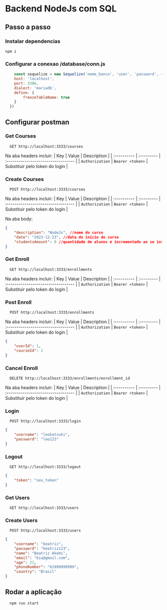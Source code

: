 # Backend NodeJs com SQL

## Passo a passo

### Instalar dependencias
```node
npm i
```

### Configurar a conexao /database/conn.js
```javascript
    const sequelize = new Sequelize('nome_banco', 'user', 'password', {
    host: 'localhost',
    port: 3306,
    dialect: 'mariadb',
    define: {        
        freezeTableName: true
    }   
  })
```


## Configurar postman

### Get Courses
```http
  GET http://localhost:3333/courses
```
Na aba headers incluir:
| Key   | Value       | Description                           |
| :---------- | :--------- | :---------------------------------- |
| `Authorization` | `Bearer <token>` | Substituir <token> pelo token do login |


### Create Courses
```http
  POST http://localhost:3333/courses
```

Na aba headers incluir:
| Key   | Value       | Description                           |
| :---------- | :--------- | :---------------------------------- |
| `Authorization` | `Bearer <token>` | Substituir <token> pelo token do login |

Na aba body:
```json
{
    "description": "NodeJs", //nome do curso
    "date": "2023-12-23", //data do inicio do curso
    "studentsAmount": 0 //quantidade de alunos é incrementado ao se inscrever no curso
}
```

### Get Enroll
```http
  GET http://localhost:3333/enrollments
```

Na aba headers incluir:
| Key   | Value       | Description                           |
| :---------- | :--------- | :---------------------------------- |
| `Authorization` | `Bearer <token>` | Substituir <token> pelo token do login |

### Post Enroll
```http
  POST http://localhost:3333/enrollments
```

Na aba headers incluir:
| Key   | Value       | Description                           |
| :---------- | :--------- | :---------------------------------- |
| `Authorization` | `Bearer <token>` | Substituir <token> pelo token do login |

```json
{
    "userId": 1,
    "courseId": 2
}
```

### Cancel Enroll
```http
  DELETE http://localhost:3333/enrollments/enrollment_id
```

Na aba headers incluir:
| Key   | Value       | Description                           |
| :---------- | :--------- | :---------------------------------- |
| `Authorization` | `Bearer <token>` | Substituir <token> pelo token do login |


### Login
```http
  POST http://localhost:3333/login
```

```json
{
    "username": "leokatsuki",
    "password": "leo123"
}
```

### Logout
```http
  GET http://localhost:3333/logout
```

```json
{
    "token": "seu_token"
}
```

### Get Users
```http
  GET http://localhost:3333/users
```

### Create Users
```http
  POST http://localhost:3333/users
```

```json
{
    "username": "beatriz",
    "password": "beatriz123",
    "name": "Beatriz Akemi",
    "email": "bia@gmail.com",
    "age": 21,
    "phoneNumber": "61999999999",
    "country": "Brasil"
}
```

## Rodar a aplicação

```node
  npm run start
```